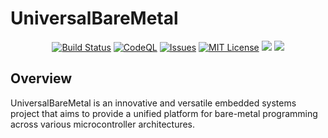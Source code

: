 # UniversalBareMetal

<p align="center">
    <a href="https://github.com/imahjoub/UniversalBareMetal/actions">
        <img src="https://github.com/imahjoub/UniversalBareMetal/actions/workflows/UniversalBareMetal.yml/badge.svg" alt="Build Status"></a>
    <a href="https://github.com/imahjoub/UniversalBareMetal/actions/workflows/UniversalBareMetal_CodeQl.yml">
        <img src="https://github.com/imahjoub/UniversalBareMetal/actions/workflows/UniversalBareMetal_CodeQl.yml/badge.svg" alt="CodeQL"></a>
    <a href="https://github.com/imahjoub/UniversalBareMetal/issues?q=is%3Aissue+is%3Aopen+sort%3Aupdated-desc">
        <img src="https://custom-icon-badges.herokuapp.com/github/issues-raw/imahjoub/UniversalBareMetal?logo=github" alt="Issues" /></a>
    <a href="https://github.com/imahjoub/UniversalBareMetal/blob/main/LICENSE">
        <img src="https://img.shields.io/badge/License-MIT-yellow.svg" alt="MIT License"></a>
    <a href="https://github.com/imahjoub/UniversalBareMetal" alt="GitHub code size in bytes">
        <img src="https://img.shields.io/github/languages/code-size/imahjoub/UniversalBareMetal" /></a>
    <a href="https://github.com/imahjoub/UniversalBareMetal" alt="Activity">
        <img src="https://img.shields.io/github/commit-activity/y/imahjoub/UniversalBareMetal" /></a>
</p>


## Overview
UniversalBareMetal is an innovative and versatile embedded systems project that aims to provide a unified platform for bare-metal programming across various microcontroller architectures.

